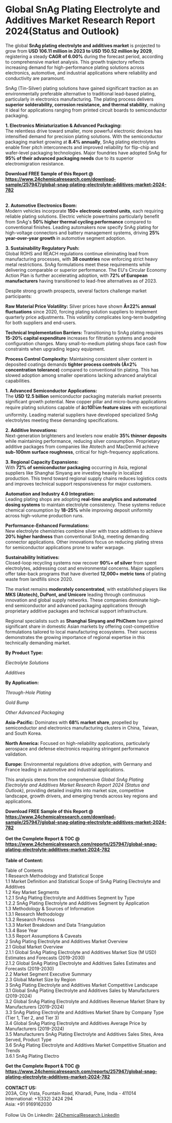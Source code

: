 <h1>Global SnAg Plating Electrolyte and Additives Market Research Report 2024(Status and Outlook)</h1><p>The global <strong>SnAg plating electrolyte and additives market</strong> is projected to grow from <strong>USD 106.11 million in 2023 to USD 150.52 million by 2029</strong>, registering a steady <strong>CAGR of 6.00%</strong> during the forecast period, according to comprehensive market analysis. This growth trajectory reflects increasing demand for high-performance plating solutions across electronics, automotive, and industrial applications where reliability and conductivity are paramount.</p><p>SnAg (Tin-Silver) plating solutions have gained significant traction as an environmentally preferable alternative to traditional lead-based plating, particularly in electronics manufacturing. The plating process delivers <strong>superior solderability, corrosion resistance, and thermal stability</strong>, making it ideal for applications ranging from printed circuit boards to semiconductor packaging.</p><p><strong>1. Electronics Miniaturization &amp; Advanced Packaging:</strong><br>
The relentless drive toward smaller, more powerful electronic devices has intensified demand for precision plating solutions. With the semiconductor packaging market growing at <strong>8.4% annually</strong>, SnAg plating electrolytes enable finer pitch interconnects and improved reliability for flip-chip and wafer-level packaging technologies. Major foundries have adopted SnAg for <strong>95% of their advanced packaging needs</strong> due to its superior electromigration resistance.</p><div><b>Download FREE Sample of this Report @ 
            <a href="https://www.24chemicalresearch.com/download-sample/257947/global-snag-plating-electrolyte-additives-market-2024-782">
            https://www.24chemicalresearch.com/download-sample/257947/global-snag-plating-electrolyte-additives-market-2024-782</a></b></div><br><p><strong>2. Automotive Electronics Boom:</strong><br>
Modern vehicles incorporate <strong>150+ electronic control units</strong>, each requiring reliable plating solutions. Electric vehicle powertrains particularly benefit from SnAg's <strong>50% higher thermal cycling performance</strong> compared to conventional finishes. Leading automakers now specify SnAg plating for high-voltage connectors and battery management systems, driving <strong>25% year-over-year growth</strong> in automotive segment adoption.</p><p><strong>3. Sustainability Regulatory Push:</strong><br>
Global ROHS and REACH regulations continue eliminating lead from manufacturing processes, with <strong>38 countries</strong> now enforcing strict heavy metal restrictions. SnAg formulations meet these requirements while delivering comparable or superior performance. The EU's Circular Economy Action Plan is further accelerating adoption, with <strong>72% of European manufacturers</strong> having transitioned to lead-free alternatives as of 2023.</p><p>Despite strong growth prospects, several factors challenge market participants:</p><p><strong>Raw Material Price Volatility:</strong> Silver prices have shown <strong>Â±22% annual fluctuations</strong> since 2020, forcing plating solution suppliers to implement quarterly price adjustments. This volatility complicates long-term budgeting for both suppliers and end-users.</p><p><strong>Technical Implementation Barriers:</strong> Transitioning to SnAg plating requires <strong>15-20% capital expenditure</strong> increases for filtration systems and anode configuration changes. Many small-to-medium plating shops face cash flow constraints when upgrading legacy equipment.</p><p><strong>Process Control Complexity:</strong> Maintaining consistent silver content in deposited coatings demands <strong>tighter process controls (Â±2% concentration tolerance)</strong> compared to conventional tin plating. This has slowed adoption among smaller operations lacking advanced analytical capabilities.</p><p><strong>1. Advanced Semiconductor Applications:</strong><br>
The <strong>USD 12.5 billion</strong> semiconductor packaging materials market presents significant growth potential. New copper pillar and micro-bump applications require plating solutions capable of <strong>â¤10Î¼m feature sizes</strong> with exceptional uniformity. Leading material suppliers have developed specialized SnAg electrolytes meeting these demanding specifications.</p><p><strong>2. Additive Innovations:</strong><br>
Next-generation brighteners and levelers now enable <strong>35% thinner deposits</strong> while maintaining performance, reducing silver consumption. Proprietary additive packages from companies like Atotech and MacDermid achieve <strong>sub-100nm surface roughness</strong>, critical for high-frequency applications.</p><p><strong>3. Regional Capacity Expansions:</strong><br>
With <strong>72% of semiconductor packaging</strong> occurring in Asia, regional suppliers like Shanghai Sinyang are investing heavily in localized production. This trend toward regional supply chains reduces logistics costs and improves technical support responsiveness for major customers.</p><p><strong>Automation and Industry 4.0 Integration:</strong><br>
	Leading plating shops are adopting <strong>real-time analytics and automated dosing systems</strong> to maintain electrolyte consistency. These systems reduce chemical consumption by <strong>18-25%</strong> while improving deposit uniformity across high-volume production runs.</p><p><strong>Performance-Enhanced Formulations:</strong><br>
	New electrolyte chemistries combine silver with trace additives to achieve <strong>20% higher hardness</strong> than conventional SnAg, meeting demanding connector applications. Other innovations focus on reducing plating stress for semiconductor applications prone to wafer warpage.</p><p><strong>Sustainability Initiatives:</strong><br>
	Closed-loop recycling systems now recover <strong>90%+ of silver</strong> from spent electrolytes, addressing cost and environmental concerns. Major suppliers offer take-back programs that have diverted <strong>12,000+ metric tons</strong> of plating waste from landfills since 2020.</p><p>The market remains <strong>moderately concentrated</strong>, with established players like <strong>MKS (Atotech), DuPont, and Umicore</strong> leading through continuous innovation and global supply networks. These companies dominate high-end semiconductor and advanced packaging applications through proprietary additive packages and technical support infrastructure.</p><p>Regional specialists such as <strong>Shanghai Sinyang and PhiChem</strong> have gained significant share in domestic Asian markets by offering cost-competitive formulations tailored to local manufacturing ecosystems. Their success demonstrates the growing importance of regional expertise in this technically demanding market.</p><p><strong>By Product Type:</strong></p><p><em>Electrolyte Solutions</em></p><p><em>Additives</em></p><p><strong>By Application:</strong></p><p><em>Through-Hole Plating</em></p><p><em>Gold Bump</em></p><p><em>Other Advanced Packaging</em></p><p><strong>Asia-Pacific:</strong> Dominates with <strong>68% market share</strong>, propelled by semiconductor and electronics manufacturing clusters in China, Taiwan, and South Korea.</p><p><strong>North America:</strong> Focused on high-reliability applications, particularly aerospace and defense electronics requiring stringent performance validation.</p><p><strong>Europe:</strong> Environmental regulations drive adoption, with Germany and France leading in automotive and industrial applications.</p><p>This analysis stems from the comprehensive <em>Global SnAg Plating Electrolyte and Additives Market Research Report 2024 (Status and Outlook)</em>, providing detailed insights into market size, competitive landscape, growth drivers, and emerging trends across key regions and applications.</p><div><b>Download FREE Sample of this Report @ 
            <a href="https://www.24chemicalresearch.com/download-sample/257947/global-snag-plating-electrolyte-additives-market-2024-782">
            https://www.24chemicalresearch.com/download-sample/257947/global-snag-plating-electrolyte-additives-market-2024-782</a></b></div><br><div><b>Get the Complete Report & TOC @ 
            <a href="https://www.24chemicalresearch.com/reports/257947/global-snag-plating-electrolyte-additives-market-2024-782">
            https://www.24chemicalresearch.com/reports/257947/global-snag-plating-electrolyte-additives-market-2024-782</a></b></div><br>
            <b>Table of Content:</b><p>Table of Contents<br />
1 Research Methodology and Statistical Scope<br />
1.1 Market Definition and Statistical Scope of SnAg Plating Electrolyte and Additives<br />
1.2 Key Market Segments<br />
1.2.1 SnAg Plating Electrolyte and Additives Segment by Type<br />
1.2.2 SnAg Plating Electrolyte and Additives Segment by Application<br />
1.3 Methodology & Sources of Information<br />
1.3.1 Research Methodology<br />
1.3.2 Research Process<br />
1.3.3 Market Breakdown and Data Triangulation<br />
1.3.4 Base Year<br />
1.3.5 Report Assumptions & Caveats<br />
2 SnAg Plating Electrolyte and Additives Market Overview<br />
2.1 Global Market Overview<br />
2.1.1 Global SnAg Plating Electrolyte and Additives Market Size (M USD) Estimates and Forecasts (2019-2030)<br />
2.1.2 Global SnAg Plating Electrolyte and Additives Sales Estimates and Forecasts (2019-2030)<br />
2.2 Market Segment Executive Summary<br />
2.3 Global Market Size by Region<br />
3 SnAg Plating Electrolyte and Additives Market Competitive Landscape<br />
3.1 Global SnAg Plating Electrolyte and Additives Sales by Manufacturers (2019-2024)<br />
3.2 Global SnAg Plating Electrolyte and Additives Revenue Market Share by Manufacturers (2019-2024)<br />
3.3 SnAg Plating Electrolyte and Additives Market Share by Company Type (Tier 1, Tier 2, and Tier 3)<br />
3.4 Global SnAg Plating Electrolyte and Additives Average Price by Manufacturers (2019-2024)<br />
3.5 Manufacturers SnAg Plating Electrolyte and Additives Sales Sites, Area Served, Product Type<br />
3.6 SnAg Plating Electrolyte and Additives Market Competitive Situation and Trends<br />
3.6.1 SnAg Plating Electro</p><div><b>Get the Complete Report & TOC @ 
            <a href="https://www.24chemicalresearch.com/reports/257947/global-snag-plating-electrolyte-additives-market-2024-782">
            https://www.24chemicalresearch.com/reports/257947/global-snag-plating-electrolyte-additives-market-2024-782</a></b></div><br><b>CONTACT US:</b><br>
            203A, City Vista, Fountain Road, Kharadi, Pune, India - 411014<br>
            International: +1(332) 2424 294<br>
            Asia: +91 9169162030 <br><br>
            Follow Us On LinkedIn: <a href="https://www.linkedin.com/company/24chemicalresearch/">24ChemicalResearch LinkedIn</a>